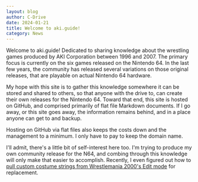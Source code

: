 ```yaml
---
layout: blog
author: C-Drive
date: 2024-01-21
title: Welcome to aki.guide!
category: News
---
```


Welcome to aki.guide! Dedicated to sharing knowledge about the wrestling games produced by AKI Corporation between 1996 and 2007. The primary focus is currently on the six games released on the Nintendo 64. In the last few years, the community has released several variations on those original releases, that are playable on actual Nintendo 64 hardware.

My hope with this site is to gather this knowledge somewhere it can be stored and shared to others, so that anyone with the drive to, can create their own releases for the Nintendo 64. Toward that end, this site is hosted on GitHub, and comprised primarily of flat file Markdown documents. If I go away, or this site goes away, the information remains behind, and in a place anyone can get to and backup.

Hosting on GitHub via flat files also keeps the costs down and the management to a minimum. I only have to pay to keep the domain name.

I'll admit, there's a little bit of self-interest here too. I'm trying to produce my own community release for the N64, and combing through this knowledge will only make that easier to accomplish. Recently, I even figured out how to [pull custom costume strings from Wrestlemania 2000's Edit mode](../../posts/custom-costume-memory-addresses-wm2k/) for replacement.
